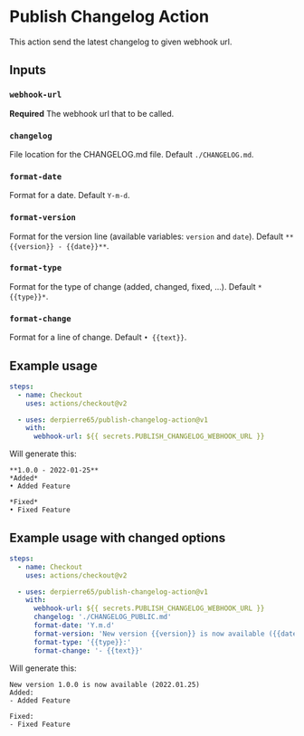 # Publish Changelog Action

This action send the latest changelog to given webhook url. 

## Inputs
### `webhook-url`
**Required** The webhook url that to be called.
### `changelog`
File location for the CHANGELOG.md file. Default `./CHANGELOG.md`.
### `format-date`
Format for a date. Default `Y-m-d`.
### `format-version`
Format for the version line (available variables: `version` and `date`). Default `**{{version}} - {{date}}**`.
### `format-type`
Format for the type of change (added, changed, fixed, ...). Default `*{{type}}*`.
### `format-change`
Format for a line of change. Default `• {{text}}`.

## Example usage

```yaml
steps:
  - name: Checkout
    uses: actions/checkout@v2

  - uses: derpierre65/publish-changelog-action@v1
    with:
      webhook-url: ${{ secrets.PUBLISH_CHANGELOG_WEBHOOK_URL }}
```

Will generate this:

```text
**1.0.0 - 2022-01-25**
*Added*
• Added Feature

*Fixed*
• Fixed Feature
```

## Example usage with changed options

```yaml
steps:
  - name: Checkout
    uses: actions/checkout@v2

  - uses: derpierre65/publish-changelog-action@v1
    with:
      webhook-url: ${{ secrets.PUBLISH_CHANGELOG_WEBHOOK_URL }}
      changelog: './CHANGELOG_PUBLIC.md' 
      format-date: 'Y.m.d'
      format-version: 'New version {{version}} is now available ({{date}})'
      format-type: '{{type}}:'
      format-change: '- {{text}}'
```

Will generate this:

```text
New version 1.0.0 is now available (2022.01.25)
Added:
- Added Feature

Fixed:
- Fixed Feature
```